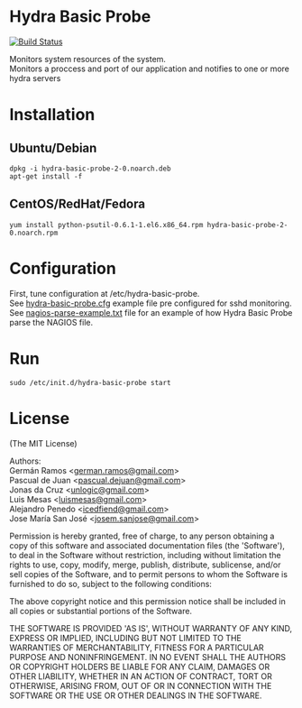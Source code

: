 Hydra Basic Probe
=================

[![Build Status](https://travis-ci.org/innotech/hydra-basic-probe.png)](https://travis-ci.org/innotech/hydra-basic-probe)

Monitors system resources of the system.  
Monitors a proccess and port of our application and notifies to one or more hydra servers

# Installation

## Ubuntu/Debian
```
dpkg -i hydra-basic-probe-2-0.noarch.deb
apt-get install -f
```
## CentOS/RedHat/Fedora
```
yum install python-psutil-0.6.1-1.el6.x86_64.rpm hydra-basic-probe-2-0.noarch.rpm 
```

# Configuration

First, tune configuration at /etc/hydra-basic-probe.  
See <a href="https://raw.githubusercontent.com/innotech/hydra-basic-probe/master/src/hydra-basic-probe.cfg">hydra-basic-probe.cfg</a> example file pre configured for sshd monitoring.  
See <a href="https://raw.githubusercontent.com/innotech/hydra-basic-probe/master/src/nagios-parse-example.txt">nagios-parse-example.txt</a> file for an example of how Hydra Basic Probe parse the NAGIOS file.

# Run
```
sudo /etc/init.d/hydra-basic-probe start
```

# License

(The MIT License)

Authors:  
Germán Ramos &lt;german.ramos@gmail.com&gt;  
Pascual de Juan &lt;pascual.dejuan@gmail.com&gt;  
Jonas da Cruz &lt;unlogic@gmail.com&gt;  
Luis Mesas &lt;luismesas@gmail.com&gt;  
Alejandro Penedo &lt;icedfiend@gmail.com&gt;  
Jose María San José &lt;josem.sanjose@gmail.com&gt;  
  
Permission is hereby granted, free of charge, to any person obtaining
a copy of this software and associated documentation files (the
'Software'), to deal in the Software without restriction, including
without limitation the rights to use, copy, modify, merge, publish,
distribute, sublicense, and/or sell copies of the Software, and to
permit persons to whom the Software is furnished to do so, subject to
the following conditions:

The above copyright notice and this permission notice shall be
included in all copies or substantial portions of the Software.

THE SOFTWARE IS PROVIDED 'AS IS', WITHOUT WARRANTY OF ANY KIND,
EXPRESS OR IMPLIED, INCLUDING BUT NOT LIMITED TO THE WARRANTIES OF
MERCHANTABILITY, FITNESS FOR A PARTICULAR PURPOSE AND NONINFRINGEMENT.
IN NO EVENT SHALL THE AUTHORS OR COPYRIGHT HOLDERS BE LIABLE FOR ANY
CLAIM, DAMAGES OR OTHER LIABILITY, WHETHER IN AN ACTION OF CONTRACT,
TORT OR OTHERWISE, ARISING FROM, OUT OF OR IN CONNECTION WITH THE
SOFTWARE OR THE USE OR OTHER DEALINGS IN THE SOFTWARE.
